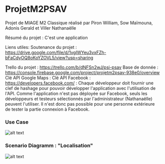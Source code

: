 # ProjetM2PSAV
Projet de MIAGE M2 Classique réalisé par  Piron William, Sow Maïmouna, Adonis Gerald et Viller Nathanaëlle

Résumé du projet : C'est une application

Liens utiles:
Soutenance du projet : https://drive.google.com/file/d/1vgIWYeu3vxFZh-bFaCdyOQ8oKoYZOVL5/view?usp=sharing

Trello du projet : https://trello.com/b/dNFSn2wJ/psi-psav
Base de donnée : https://console.firebase.google.com/project/projetm2psav-938e0/overview
Clé API Google Maps :
Clé API Facebook :  https://developers.facebook.com/ : Chaque développeur doit fournir une clef de hashage pour pouvoir développer l'application avec l'utilisation de l'API.
Comme l'application n'est pas déployée sur Facebook, seuls les développeurs et testeurs sélectionnés par l'administrateur (Nathanaëlle) peuvent l'utiliser.
Il n'est donc pas possible pour une personne extérieure de tester la partie connexion à Facebook.



### Use Case ###
![alt text](http://www.plantuml.com/plantuml/png/VLLBRjim4Dtx58DqaNXX52dQNH34LcqtW9i23P0zJOrb8XIf3aadGT6xT5cTGnVhKB9iAVwi9CtdpSoRZ-wS5-H3hWVkMPb2aCXXAUHpHZQODB7Q4YnKjlPpmhUEpLgOz8MKzsXW9RJ3WSQL1s-1eZMaYb1wPKt7fs1SaU6ZVzC8KIrCfd4WfESWupHNPll-7VCbjOglk1bqG893AHp2xm70v5sY7wQpQPACeyPIYhILVawk9zSJbew9x4iZ_A7L1gCenkXQBpM3jegPDVv1v0Y93QIGTWxzm3Sty2tami3jBSojJWT_kXdlAZsUy_ZJvCja5btsXW_M4uwBGYlsOQUhXAeI2OA1gjnKfS4SZH_2QBJbZMrQOkRe8k-9pGkF81nSi19WZo1hJIqSZUh7r11cod5C0eSE2hPTLIMXaUYwXlCeR6oCzMgbf8YnUZOB5Iri6mUglzslb3jVbGv5OAbKGhFFHJVzXPL2ArVZxhD_HD2Decx2BjYJLGIQq-dG4lEtSjtFV26u5ZOLOCH6PGrymLq5eJKhn3jkJz5p44k4rry1jGDz6RogCyU8ojDENabLL6LTuhx2cT8CDTsmEnVOrDV86dZSrC1niQofToYonjbxeOm3oLjN_QEwl8iZZM-13_f-ehe5LtQYCEQ6Nvca7fL2oghaVOcTFGqhUIo2Rf6LMLdAcs61zFAq6q_-sMoJFQo8CuYGspSq1i-YBeHoF3dCeuk36DL2KNz2abx2fwpkJQgutnHZ4zQRukAQd2TZDwOP6jSwCSTddNvYJ8Blx04XVA5TLO8B3MXlNJ-kkP-MOf874t9lV5Lcz6wtL2EDXLy6qWT4nkbR2ObBQvzx-LMb3CN-8lHw77DZcCDbtxa_IX95eKnMTwKtUcrXM-VNnZkyTjt7EkCg_JglRueBMTQCVuUR8-ur7LTT7keZ6lyniFtjnE-htX4TGb_PFL73lggpsyEZY3iL7_mxD2d_UVy3)
### Scenario Diagramm : "Localisation" ###
![alt text](http://www.plantuml.com/plantuml/png/JP0nRiCm34Ltd-AFyP2XTgOCHPPkxLIqEw6m3W5LSYWfw933TCqvVB5I3k9w-tgVv2TrI9aqbs_VUFxAo14gmodZACekImnD0-pVI08-4kiUb6PXTFFEyD6H5tktrTYOyzHMwpEAmdF2TBjmo0cZHdVYj9HrSzah1STMI0XqaO5g8CPO5EIz6TClIW3N4KjdFtU-1EL1KbQ-v_0zXihFkR1Fnb1iBH16kq-SZDDj6R5hwrLLsTxRxVLvjVai_c7tWDqAzW_Ohw0DFN0urg_y0m00)
